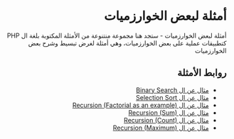<h1 dir="rtl">أمثلة لبعض الخوارزميات</h1>

<p dir="rtl">
أمثلة لبعض الخوارزميات - ستجد هنا مجموعة منتنوعة من الأمثلة المكتوبة بلغة ال PHP
كتطبيقات عملية على بعض الخوارزميات، وهي أمثلة لغرض تبسيط وشرح بعض الخوارزميات
</p>

<h2 dir="rtl">
  روابط الأمثلة
</h2>

<div dir="rtl">
  <ul>
    <li>
      <a href="binary-search.php">مثال عن ال Binary Search</a>
    </li>
    <li>
      <a href="selection-sort.php">مثال عن ال Selection Sort</a>
    </li>
    <li>
      <a href="basic-recursion.php">مثال عن ال Recursion (Factorial as an example)</a>
    </li>
    <li>
      <a href="basic-recursion-2.php">مثال عن ال Recursion (Sum)</a>
    </li>
    <li>
      <a href="basic-recursion-3.php">مثال عن ال Recursion (Count)</a>
    </li>
    <li>
      <a href="basic-recursion-4.php">مثال عن ال Recursion (Maximum)</a>
    </li>
  </ul>
</div>